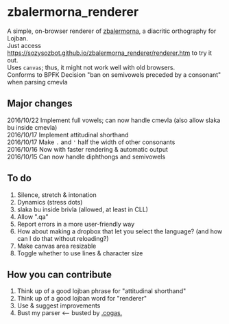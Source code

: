 ﻿# zbalermorna_renderer

A simple, on-browser renderer of [zbalermorna](https://mw.lojban.org/images/b/b3/ZLM4_Writeup_v2.pdf), a diacritic orthography for Lojban.  
Just access https://sozysozbot.github.io/zbalermorna_renderer/renderer.htm to try it out.  
Uses `canvas`; thus, it might not work well with old browsers.  
Conforms to BPFK Decision "ban on semivowels preceded by a consonant" when parsing cmevla

## Major changes
2016/10/22 Implement full vowels; can now handle cmevla (also allow slaka bu inside cmevla)  
2016/10/17 Implement attitudinal shorthand  
2016/10/17 Make `.` and `'` half the width of other consonants  
2016/10/16 Now with faster rendering & automatic output  
2016/10/15 Can now handle diphthongs and semivowels  

## To do
1. Silence, stretch & intonation
2. Dynamics (stress dots)
3. slaka bu inside brivla (allowed, at least in CLL)
4. Allow ".qa"
5. Report errors in a more user-friendly way
6. How about making a dropbox that let you select the language? (and how can I do that without reloading?)
7. Make canvas area resizable
8. Toggle whether to use lines & character size

## How you can contribute
1. Think up of a good lojban phrase for "attitudinal shorthand"
2. Think up of a good lojban word for "renderer"
3. Use & suggest improvements
4. Bust my parser  &lt;--  busted by [.cogas.](https://github.com/cogas)
